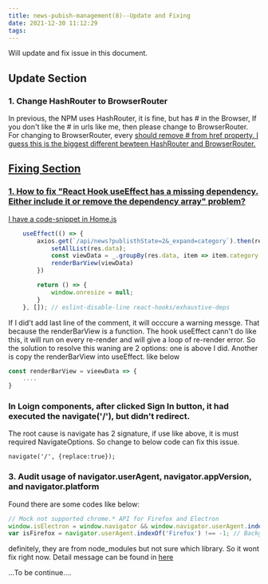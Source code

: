 ```yaml
---
title: news-pubish-management(8)--Update and Fixing
date: 2021-12-30 11:12:29
tags:
---
```

Will update and fix issue in this document.

## Update Section
### 1. Change HashRouter to BrowserRouter
In previous, the NPM uses HashRouter, it is fine, but has # in the Browser, If you don't like the # in urls like me, then please change to BrowserRouter. For changing to BrowserRouter, every <a href=''> should remove # from href property. I guess this is the biggest different bewteen HashRouter and BrowserRouter.

## Fixing Section
### 1. How to fix "React Hook useEffect has a missing dependency. Either include it or remove the dependency array" problem?
I have a code-snippet in Home.js
```javascript
    useEffect(() => {
        axios.get(`/api/news?publisthState=2&_expand=category`).then(res => {
            setAllList(res.data);
            const viewData = _.groupBy(res.data, item => item.category.title);
            renderBarView(viewData)
        })

        return () => {
            window.onresize = null;
        }
    }, []); // eslint-disable-line react-hooks/exhaustive-deps
```
If I did't add last line of the comment, it will occcure a  warning messge. That because the renderBarView is a function. The hook useEffect cann't do like this, it will run on every re-render and will give a loop of re-render error. So the solution to resolve this waning are 2 options: one is above I did. Another is copy the renderBarView into useEffect. like below
```javascript
const renderBarView = vieewData => {
    ....
}

```
### In Loign components, after clicked Sign In button, it had executed the navigate('/'), but didn't redirect. 
The root cause is navigate has 2 signature, if use <Link> like above, it is must required NavigateOptions. So change to below code can fix this issue.
```javscript
navigate('/', {replace:true});
```
### 3. Audit usage of navigator.userAgent, navigator.appVersion, and navigator.platform
Found there are some codes like below:
```javascript
// Mock not supported chrome.* API for Firefox and Electron
window.isElectron = window.navigator && window.navigator.userAgent.indexOf('Electron') !== -1;
var isFirefox = navigator.userAgent.indexOf('Firefox') !== -1; // Background page only

````
definitely, they are from node_modules but not sure which library. So it wont fix right now. Detail message can be found in [here](https://blog.chromium.org/2021/05/update-on-user-agent-string-reduction.html)

...To be continue....